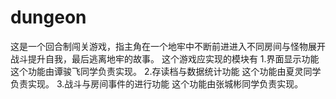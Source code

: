 # dungeon
这是一个回合制闯关游戏，指主角在一个地牢中不断前进进入不同房间与怪物展开战斗提升自我，最后逃离地牢的故事。
这个游戏应实现的模块有
1.界面显示功能
  这个功能由谭骏飞同学负责实现。
2.存读档与数据统计功能
  这个功能由夏灵同学负责实现。
3.战斗与房间事件的进行功能
  这个功能由张城彬同学负责实现。
